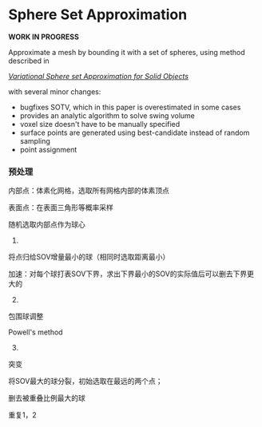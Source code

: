 # Sphere Set Approximation

**WORK IN PROGRESS**

Approximate a mesh by bounding it with a set of spheres, using method described in

[*Variational Sphere set Approximation for Solid Objects*](http://dx.doi.org/10.1007/s00371-006-0052-0)

with several minor changes:

- bugfixes SOTV, which in this paper is overestimated in some cases
- provides an analytic algorithm to solve swing volume
- voxel size doesn't have to be manually specified
- surface points are generated using best-candidate instead of random sampling 
- point assignment

### 预处理

内部点：体素化网格，选取所有网格内部的体素顶点

表面点：在表面三角形等概率采样

随机选取内部点作为球心

1. 

将点归给SOV增量最小的球（相同时选取距离最小）

加速：对每个球打表SOV下界，求出下界最小的SOV的实际值后可以删去下界更大的

2.

包围球调整

Powell's method

3.

突变

将SOV最大的球分裂，初始选取在最远的两个点；

删去被重叠比例最大的球

重复1，2





